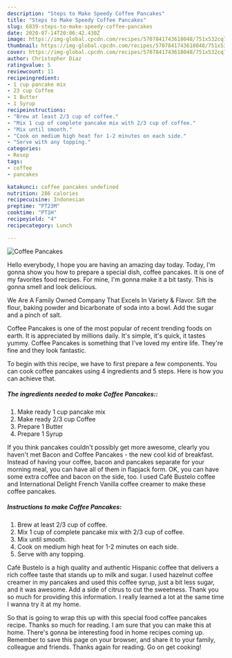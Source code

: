 ```yaml
---
description: "Steps to Make Speedy Coffee Pancakes"
title: "Steps to Make Speedy Coffee Pancakes"
slug: 6839-steps-to-make-speedy-coffee-pancakes
date: 2020-07-14T20:06:42.430Z
image: https://img-global.cpcdn.com/recipes/5707841743618048/751x532cq70/coffee-pancakes-recipe-main-photo.jpg
thumbnail: https://img-global.cpcdn.com/recipes/5707841743618048/751x532cq70/coffee-pancakes-recipe-main-photo.jpg
cover: https://img-global.cpcdn.com/recipes/5707841743618048/751x532cq70/coffee-pancakes-recipe-main-photo.jpg
author: Christopher Diaz
ratingvalue: 5
reviewcount: 11
recipeingredient:
- 1 cup pancake mix
- 23 cup Coffee
- 1 Butter
- 1 Syrup
recipeinstructions:
- "Brew at least 2/3 cup of coffee."
- "Mix 1 cup of complete pancake mix with 2/3 cup of coffee."
- "Mix until smooth."
- "Cook on medium high heat for 1-2 minutes on each side."
- "Serve with any topping."
categories:
- Resep
tags:
- coffee
- pancakes

katakunci: coffee pancakes undefined
nutrition: 286 calories
recipecuisine: Indonesian
preptime: "PT23M"
cooktime: "PT1H"
recipeyield: "4"
recipecategory: Lunch

---
```



![Coffee Pancakes](https://img-global.cpcdn.com/recipes/5707841743618048/751x532cq70/coffee-pancakes-recipe-main-photo.jpg)

Hello everybody, I hope you are having an amazing day today. Today, I'm gonna show you how to prepare a special dish, coffee pancakes. It is one of my favorites food recipes. For mine, I'm gonna make it a bit tasty. This is gonna smell and look delicious.

We Are A Family Owned Company That Excels In Variety &amp; Flavor. Sift the flour, baking powder and bicarbonate of soda into a bowl. Add the sugar and a pinch of salt.

Coffee Pancakes is one of the most popular of recent trending foods on earth. It is appreciated by millions daily. It's simple, it's quick, it tastes yummy. Coffee Pancakes is something that I've loved my entire life. They're fine and they look fantastic.


To begin with this recipe, we have to first prepare a few components. You can cook coffee pancakes using 4 ingredients and 5 steps. Here is how you can achieve that.

##### The ingredients needed to make Coffee Pancakes::

1. Make ready 1 cup pancake mix
1. Make ready 2/3 cup Coffee
1. Prepare 1 Butter
1. Prepare 1 Syrup


If you think pancakes couldn&#39;t possibly get more awesome, clearly you haven&#39;t met Bacon and Coffee Pancakes - the new cool kid of breakfast. Instead of having your coffee, bacon and pancakes separate for your morning meal, you can have all of them in flapjack form. OK, you can have some extra coffee and bacon on the side, too. I used Café Bustelo coffee and International Delight French Vanilla coffee creamer to make these coffee pancakes. 

##### Instructions to make Coffee Pancakes:

1. Brew at least 2/3 cup of coffee.
1. Mix 1 cup of complete pancake mix with 2/3 cup of coffee.
1. Mix until smooth.
1. Cook on medium high heat for 1-2 minutes on each side.
1. Serve with any topping.


Café Bustelo is a high quality and authentic Hispanic coffee that delivers a rich coffee taste that stands up to milk and sugar. I used hazelnut coffee creamer in my pancakes and used this coffee syrup, just a bit less sugar, and it was awesome. Add a side of citrus to cut the sweetness. Thank you so much for providing this information. I really learned a lot at the same time I wanna try it at my home. 

So that is going to wrap this up with this special food coffee pancakes recipe. Thanks so much for reading. I am sure that you can make this at home. There's gonna be interesting food in home recipes coming up. Remember to save this page on your browser, and share it to your family, colleague and friends. Thanks again for reading. Go on get cooking!
